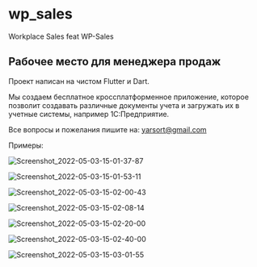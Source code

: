 # wp_sales

Workplace Sales feat WP-Sales

## Рабочее место для менеджера продаж

Проект написан на чистом Flutter и Dart.

Мы создаем бесплатное кроссплатформенное приложение, которое позволит создавать различные документы учета и
загружать их в учетные системы, например 1С:Предприятие.

Все вопросы и пожелания пишите на: yarsort@gmail.com

Примеры:

![Screenshot_2022-05-03-15-01-37-87](https://user-images.githubusercontent.com/54131603/166450132-731405d0-9b0b-41b3-a16b-0fe5aed108bd.jpg)

![Screenshot_2022-05-03-15-01-53-11](https://user-images.githubusercontent.com/54131603/166450146-dff16d11-47cd-48ef-97da-7e5a5149ee8a.jpg)

![Screenshot_2022-05-03-15-02-00-43](https://user-images.githubusercontent.com/54131603/166450154-dd9f31a5-6e41-421d-acb2-b6535952eb69.jpg)

![Screenshot_2022-05-03-15-02-08-14](https://user-images.githubusercontent.com/54131603/166450163-c30a155b-65e6-451c-a718-65537be98074.jpg)

![Screenshot_2022-05-03-15-02-20-00](https://user-images.githubusercontent.com/54131603/166450172-59abd4c3-689b-454f-843f-2d7c02f1930c.jpg)

![Screenshot_2022-05-03-15-02-40-00](https://user-images.githubusercontent.com/54131603/166450179-1a908280-66eb-422e-8464-02075f68c530.jpg)

![Screenshot_2022-05-03-15-03-01-55](https://user-images.githubusercontent.com/54131603/166450189-e8c19a89-134c-42b5-b937-dd2403a09828.jpg)
